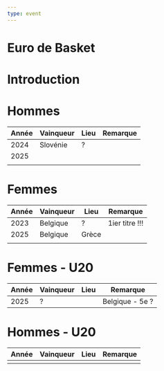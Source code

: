 ```yaml
---
type: event
---
```


# Euro de Basket

# Introduction

# Hommes

| Année | Vainqueur | Lieu | Remarque |
| ----- | --------- | ---- | -------- |
| 2024  | Slovénie  | ?    |          |
| 2025  |           |      |          |
|       |           |      |          |
# Femmes

| Année | Vainqueur | Lieu  | Remarque       |
| ----- | --------- | ----- | -------------- |
| 2023  | Belgique  | ?     | 1ier titre !!! |
| 2025  | Belgique  | Grèce |                |
|       |           |       |                |
# Femmes - U20

| Année | Vainqueur | Lieu | Remarque        |
| ----- | --------- | ---- | --------------- |
| 2025  | ?         |      | Belgique - 5e ? |

# Hommes - U20

| Année | Vainqueur | Lieu | Remarque |
| ----- | --------- | ---- | -------- |
|       |           |      |          |

